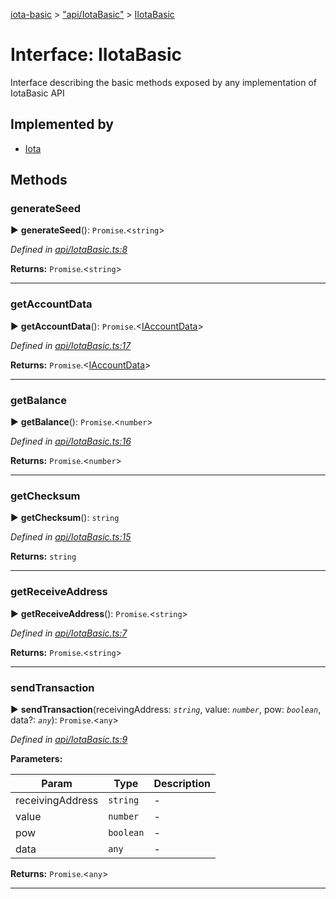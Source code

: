 [iota-basic](../README.md) > ["api/IotaBasic"](../modules/_api_iotabasic_.md) > [IIotaBasic](../interfaces/_api_iotabasic_.iiotabasic.md)



# Interface: IIotaBasic


Interface describing the basic methods exposed by any implementation of IotaBasic API

## Implemented by

* [Iota](../classes/_impl_iotabasic_.iota.md)


## Methods
<a id="generateseed"></a>

###  generateSeed

► **generateSeed**(): `Promise`.<`string`>



*Defined in [api/IotaBasic.ts:8](https://github.com/thedewpoint/iota-basic/blob/e0d2d53/src/api/IotaBasic.ts#L8)*





**Returns:** `Promise`.<`string`>





___

<a id="getaccountdata"></a>

###  getAccountData

► **getAccountData**(): `Promise`.<[IAccountData](_api_accountdata_.iaccountdata.md)>



*Defined in [api/IotaBasic.ts:17](https://github.com/thedewpoint/iota-basic/blob/e0d2d53/src/api/IotaBasic.ts#L17)*





**Returns:** `Promise`.<[IAccountData](_api_accountdata_.iaccountdata.md)>





___

<a id="getbalance"></a>

###  getBalance

► **getBalance**(): `Promise`.<`number`>



*Defined in [api/IotaBasic.ts:16](https://github.com/thedewpoint/iota-basic/blob/e0d2d53/src/api/IotaBasic.ts#L16)*





**Returns:** `Promise`.<`number`>





___

<a id="getchecksum"></a>

###  getChecksum

► **getChecksum**(): `string`



*Defined in [api/IotaBasic.ts:15](https://github.com/thedewpoint/iota-basic/blob/e0d2d53/src/api/IotaBasic.ts#L15)*





**Returns:** `string`





___

<a id="getreceiveaddress"></a>

###  getReceiveAddress

► **getReceiveAddress**(): `Promise`.<`string`>



*Defined in [api/IotaBasic.ts:7](https://github.com/thedewpoint/iota-basic/blob/e0d2d53/src/api/IotaBasic.ts#L7)*





**Returns:** `Promise`.<`string`>





___

<a id="sendtransaction"></a>

###  sendTransaction

► **sendTransaction**(receivingAddress: *`string`*, value: *`number`*, pow: *`boolean`*, data?: *`any`*): `Promise`.<`any`>



*Defined in [api/IotaBasic.ts:9](https://github.com/thedewpoint/iota-basic/blob/e0d2d53/src/api/IotaBasic.ts#L9)*



**Parameters:**

| Param | Type | Description |
| ------ | ------ | ------ |
| receivingAddress | `string`   |  - |
| value | `number`   |  - |
| pow | `boolean`   |  - |
| data | `any`   |  - |





**Returns:** `Promise`.<`any`>





___



